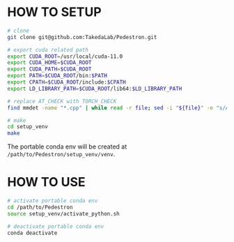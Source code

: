 # HOW TO SETUP

```bash
# clone
git clone git@github.com:TakedaLab/Pedestron.git

# export cuda related path
export CUDA_ROOT=/usr/local/cuda-11.0
export CUDA_HOME=$CUDA_ROOT
export CUDA_PATH=$CUDA_ROOT
export PATH=$CUDA_ROOT/bin:$PATH
export CPATH=$CUDA_ROOT/include:$CPATH
export LD_LIBRARY_PATH=$CUDA_ROOT/lib64:$LD_LIBRARY_PATH

# replace AT_CHECK with TORCH_CHECK
find mmdet -name "*.cpp" | while read -r file; sed -i "${file}" -e "s/AT_CHECK/TORCH_CHECK/g"; done

# make
cd setup_venv
make
```

The portable conda env will be created at `/path/to/Pedestron/setup_venv/venv`.

# HOW TO USE

```bash
# activate portable conda env
cd /path/to/Pedestron
source setup_venv/activate_python.sh

# deactivate portable conda env
conda deactivate
```
